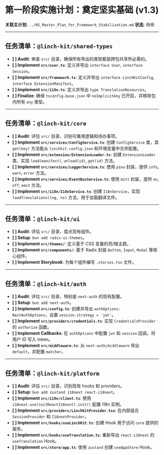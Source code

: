 # 第一阶段实施计划：奠定坚实基础 (v1.3)

**关联主计划**: `../05_Master_Plan_for_Framework_Stabilization.md`
**状态**: 待命

---

## 任务清单：`@linch-kit/shared-types`

- **[ ] Audit**: 审查 `src/` 目录，确保所有导出的类型都是跨包共享所必需的。
- **[ ] Implement `src/user.ts`**: 定义并导出 `interface User`, `interface Session`。
- **[ ] Implement `src/framework.ts`**: 定义并导出 `interface LinchKitConfig`, `interface ExtensionManifest`。
- **[ ] Implement `src/i18n.ts`**: 定义并导出 `type TranslationResources`。
- **[ ] Finalize**: 确保 `tsconfig.base.json` 中 `noImplicitAny` 已开启，并移除包内所有 `any` 类型。

---

## 任务清单：`@linch-kit/core`

- **[ ] Audit**: 评估 `src/` 目录，识别可重用逻辑和待办事项。
- **[ ] Implement `src/services/ConfigService.ts`**: 创建 `ConfigService` 类，其 `get(key)` 方法能从 `linchkit.config.json` 和环境变量中合并配置。
- **[ ] Implement `src/extension/ExtensionLoader.ts`**: 创建 `ExtensionLoader` 类，实现 `load(manifest)`, `unload(id)`, `get(id)` 方法。
- **[ ] Implement `src/services/LoggerService.ts`**: 使用 `pino` 封装，提供 `info`, `warn`, `error` 方法。
- **[ ] Implement `src/services/EventBusService.ts`**: 使用 `mitt` 封装，提供 `on`, `off`, `emit` 方法。
- **[ ] Implement `src/i18n/I18nService.ts`**: 创建 `I18nService`，实现 `loadTranslations(lng, ns)` 方法，用于加载翻译文件。

---

## 任务清单：`@linch-kit/ui`

- **[ ] Audit**: 评估 `src/` 目录，盘点现有组件。
- **[ ] Setup**: `bun add radix-ui-themes`。
- **[ ] Implement `src/themes/`**: 定义基于 CSS 变量的亮/暗主题。
- **[ ] Implement `src/components/`**: 基于 Radix 封装 `Button`, `Input`, `Modal` 等核心组件。
- **[ ] Implement Storybook**: 为每个组件编写 `.stories.tsx` 文件。

---

## 任务清单：`@linch-kit/auth`

- **[ ] Audit**: 评估 `src/` 目录，特别是 `next-auth` 的现有配置。
- **[ ] Setup**: `bun add next-auth`。
- **[ ] Implement `src/config.ts`**: 创建并导出 `authOptions: NextAuthOptions`，设置 `session.strategy = 'jwt'`。
- **[ ] Implement `src/providers/credentials.ts`**: 实现 `CredentialsProvider` 的 `authorize` 函数。
- **[ ] Implement Callbacks**: 在 `authOptions` 中配置 `jwt` 和 `session` 回调，将用户 ID 写入 token。
- **[ ] Implement `src/middleware.ts`**: 从 `next-auth/middleware` 导出 `default`，并配置 `matcher`。

---

## 任务清单：`@linch-kit/platform`

- **[ ] Audit**: 评估 `src/` 目录，识别现有 hooks 和 providers。
- **[ ] Setup**: `bun add zustand i18next react-i18next`。
- **[ ] Implement `src/i18n/client.ts`**: 使用 `i18next.use(initReactI18next).init()` 配置 i18n 实例。
- **[ ] Implement `src/providers/LinchKitProvider.tsx`**: 在内部组合 `SessionProvider` 和 `I18nextProvider`。
- **[ ] Implement `src/hooks/useLinchKit.ts`**: 创建 Hook 用于访问 `core` 提供的服务。
- **[ ] Implement `src/hooks/useTranslation.ts`**: 重新导出 `react-i18next` 的 `useTranslation` Hook。
- **[ ] Implement `src/store/app.ts`**: 使用 `zustand` 创建 `useAppStore` Hook。